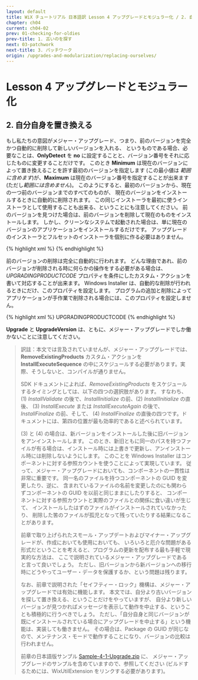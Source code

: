 ```yaml
---
layout: default
title: WiX チュートリアル 日本語訳 Lesson 4 アップグレードとモジュラー化 / 2. 自分自身を置き換える
chapter: ch04
current: ch04-02
prev: 01-checking-for-oldies
prev-title: 1. 古いのを探す
next: 03-patchwork
next-title: 3. パッチワーク
origin: /upgrades-and-modularization/replacing-ourselves/
---
```

# Lesson 4 アップグレードとモジュラー化

## 2. 自分自身を置き換える

もし私たちの意図がメジャー・アップグレード、つまり、前のバージョンを完全かつ自動的に削除して新しいバージョンを入れる、
というものである場合、必要なことは、**OnlyDetect** を **no** に設定することと、バージョン番号をそれに応じたものに変更することだけです。
このとき **Minimum** は現在のバージョンによって置き換えることを許す最初のバージョンを指定します
(この最小値は *範囲に含めます*)が、**Maximum** は現在のバージョン番号を指定することが出来ます (ただし*範囲には含めません*)。
このようにすると、最初のバージョンから、現在の一つ前のバージョンまでのすべてのものが、
現在のバージョンをインストールするときに自動的に削除されます。
この同じインストーラを最初に使うインストーラとして使用することも出来る、ということにも注意してください。
前のバージョンを見つけた場合は、前のバージョンを削除して現在のものをインストールします。
しかし、クリーンなシステムで起動された場合は、単に現在のバージョンのアプリケーションをインストールするだけです。
アップグレードのインストーラとフルセットのインストーラを個別に作る必要はありません。

{% highlight xml %}
<Upgrade Id='YOURGUID-7349-453F-94F6-BCB5110BA4FD'>
  <UpgradeVersion OnlyDetect='no' Property='PREVIOUSFOUND'
      Minimum='1.0.0' IncludeMinimum='yes'
      Maximum='3.0.0' IncludeMaximum='no' />
</Upgrade>
{% endhighlight %}

前のバージョンの削除は完全に自動的に行われます。
どんな理由であれ、前のバージョンが削除される時に何らかの操作をする必要がある場合は、
*UPGRADINGPRODUCTCODE* プロパティを条件にしたカスタム・アクションを書いて対応することが出来ます。
Windows Installer は、自動的な削除が行われるときにだけ、このプロパティを設定します。
プログラムの追加と削除によってアプリケーションが手作業で削除される場合には、このプロパティを設定しません。

{% highlight xml %}
<InstallExecuteSequence>
  <Custom Action=' ... ' After=' ... '>UPGRADINGPRODUCTCODE</Custom>
</InstallExecuteSequence>
{% endhighlight %}

**Upgrade** と **UpgradeVersion** は、ともに、メジャー・アップグレードでしか働かないことに注意してください。

> 訳註：本文では言及されていませんが、メジャー・アップグレードでは、**RemoveExistingProducts** カスタム・アクションを
> **InstallExecuteSequence** の中にスケジュールする必要があります。実際、そうしないと、コンパイルが通りません。
>
> SDK ドキュメントによれば、*RemoveExistingProducts* をスケジュールするタイミングとしては、以下の四つの選択肢があります。
> すなわち、(1) *InstallValidate* の後で、*InstallInitialize* の前、(2) *InstallInitialize* の直後、
> (3) *InstallExecute* または *InstallExecuteAgain* の後で、*InstallFinalize* の前、そして、
> (4) *InstallFinalize* の直後の四つです。ドキュメントには、第四の位置が最も効率的であると述べられています。
> 
> (3) と (4) の場合は、新バージョンをインストールした後に旧バージョンをアンインストールします。
> このとき、新旧ともに同一のパスを持つファイルが有る場合は、インストール時には上書きで更新し、アンインストール時には削除しないようにします。
> このことを Windows Installer はコンポーネントに対する参照カウントを使うことによって実現しています。
> 従って、メジャー・アップグレードにおいても、コンポーネントの一貫性は非常に重要です。
> 同一名のファイルを持つコンポーネントの GUID を変更したり、逆に、
> 含まれているファイルの名前を変更したのにも関わらずコンポーネントの GUID を以前と同じままにしたりすると、
> コンポーネントに対する参照カウントと実際のファイルとの関係に食い違いが生じて、
> インストールしたはずのファイルがインストールされていなかったり、
> 削除した筈のファイルが孤児となって残っていたりする結果になることがあります。
>
> 前章で取り上げられたスモール・アップデートおよびマイナー・アップグレードが、作成においても使用においても、
> いろいろと厄介な問題がある形式だということを考えると、プログラムの更新を配布する最も手軽で現実的な方法は、
> ここで説明されているメジャー・アップグレードであると言って良いでしょう。
> ただし、旧バージョンから新バージョンへの移行時にどうやってユーザー・データを保護するか、という問題は残ります。
>
> なお、前章で説明された「セイフティー・ロック」機構は、メジャー・アップグレードでは有効に機能します。
> 本文では、自分より古いバージョンを探して置き換える、ということだけをやっていますが、
> 自分より新しいバージョンが見つかればメッセージを表示して動作を中止する、ということも積極的に行うべきでしょう。
> ただし、「自分自身と同じバージョンが既にインストールされている場合にアップグレードを中止する」という機能は、実装しても働きません。
> その場合は、Package の GUID が同じなので、メンテナンス・モードで動作することになり、バージョンの比較は行われません。
> 
> 前章の日本語版サンプル [Sample-4-1-Upgrade.zip](/samples/Sample-4-1-Upgrade.zip) に、
> メジャー・アップグレードのサンプルを含めていますので、参照してください
> (ビルドするためには、WixUtilExtension をリンクする必要があります)。